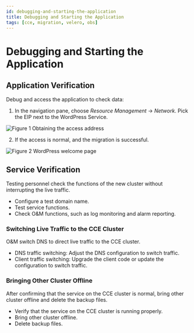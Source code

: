 ```yaml
---
id: debugging-and-starting-the-application
title: Debugging and Starting the Application
tags: [cce, migration, velero, obs]
---
```


# Debugging and Starting the Application

## Application Verification

Debug and access the application to check data:

1.  In the navigation pane, choose *Resource Management* -> *Network*. Pick the EIP next to the WordPress Service.

![**Figure 1** Obtaining the access address](/img/docs/best-practices/containers/cloud-container-engine/en-us_image_0264587870.png)

2.  If the access is normal, and the migration is successful.

![**Figure 2** WordPress welcome page](/img/docs/best-practices/containers/cloud-container-engine/en-us_image_0264587871.png)

## Service Verification

Testing personnel check the functions of the new cluster without interrupting the live traffic.

-  Configure a test domain name.
-  Test service functions.
-  Check O&M functions, such as log monitoring and alarm reporting.

### Switching Live Traffic to the CCE Cluster

O&M switch DNS to direct live traffic to the CCE cluster.

-  DNS traffic switching: Adjust the DNS configuration to switch traffic.
-  Client traffic switching: Upgrade the client code or update the configuration to switch traffic.

### Bringing Other Cluster Offline

After confirming that the service on the CCE cluster is normal, bring other cluster offline and delete the backup files.

-  Verify that the service on the CCE cluster is running properly.
-  Bring other cluster offline.
-  Delete backup files.